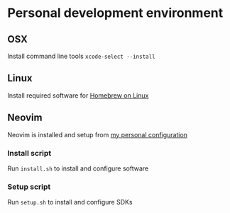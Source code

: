 # Personal development environment

## OSX

Install command line tools `xcode-select --install`

## Linux

Install required software for [Homebrew on Linux](https://docs.brew.sh/Homebrew-on-Linux#requirements)

## Neovim

Neovim is installed and setup from [my personal configuration](https://github.com/p-m-p/nvim-config)

### Install script

Run `install.sh` to install and configure software

### Setup script

Run `setup.sh` to install and configure SDKs

